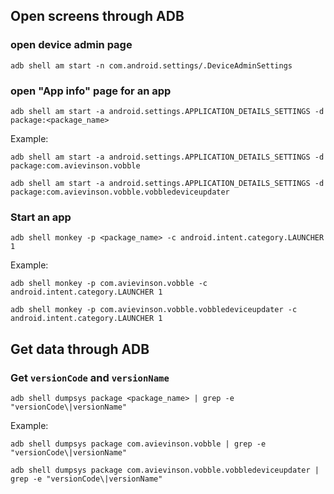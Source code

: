 ## Open screens through ADB

### open device admin page
```
adb shell am start -n com.android.settings/.DeviceAdminSettings
```

### open "App info" page for an app
```
adb shell am start -a android.settings.APPLICATION_DETAILS_SETTINGS -d package:<package_name>
```
Example:
```
adb shell am start -a android.settings.APPLICATION_DETAILS_SETTINGS -d package:com.avievinson.vobble
```
```
adb shell am start -a android.settings.APPLICATION_DETAILS_SETTINGS -d package:com.avievinson.vobble.vobbledeviceupdater
```

### Start an app
```
adb shell monkey -p <package_name> -c android.intent.category.LAUNCHER 1
```
Example:
```
adb shell monkey -p com.avievinson.vobble -c android.intent.category.LAUNCHER 1
```
```
adb shell monkey -p com.avievinson.vobble.vobbledeviceupdater -c android.intent.category.LAUNCHER 1
```


## Get data through ADB

### Get `versionCode` and `versionName`
```
adb shell dumpsys package <package_name> | grep -e "versionCode\|versionName"
```
Example:
```
adb shell dumpsys package com.avievinson.vobble | grep -e "versionCode\|versionName"
```
```
adb shell dumpsys package com.avievinson.vobble.vobbledeviceupdater | grep -e "versionCode\|versionName"
```
